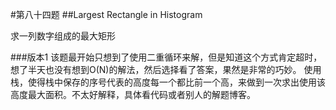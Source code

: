 #第八十四题
##Largest Rectangle in Histogram

求一列数字组成的最大矩形

###版本1
该题最开始只想到了使用二重循环来解，但是知道这个方式肯定超时，想了半天也没有想到O(N)的解法，然后选择看了答案，果然是非常的巧妙。
使用栈，使得栈中保存的序号代表的高度每一个都比前一个高，来做到一次求出使用该高度最大面积。不太好解释，具体看代码或者别人的解题博客。